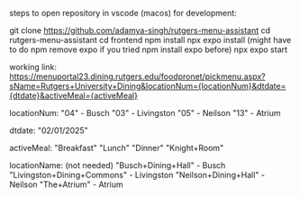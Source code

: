 steps to open repository in vscode (macos) for development:

git clone https://github.com/adamya-singh/rutgers-menu-assistant
cd rutgers-menu-assistant
cd frontend
npm install
npx expo install (might have to do npm remove expo if you tried npm install expo before)
npx expo start



working link: https://menuportal23.dining.rutgers.edu/foodpronet/pickmenu.aspx?sName=Rutgers+University+Dining&locationNum={locationNum}&dtdate={dtdate}&activeMeal={activeMeal}

locationNum:
    "04" - Busch
    "03" - Livingston
    "05" - Neilson
    "13" - Atrium

dtdate:
    "02/01/2025"

activeMeal:
    "Breakfast"
    "Lunch"
    "Dinner"
    "Knight+Room"

locationName: (not needed)
    "Busch+Dining+Hall" - Busch
    "Livingston+Dining+Commons" - Livingston
    "Neilson+Dining+Hall" - Neilson
    "The+Atrium" - Atrium

